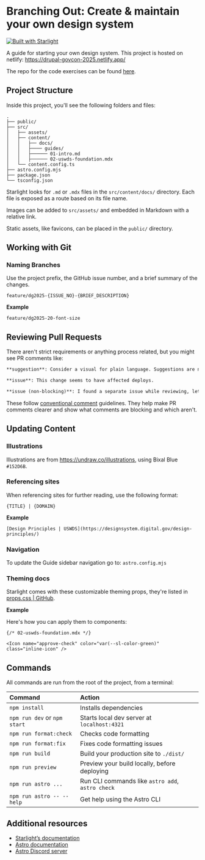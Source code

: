 # Branching Out: Create & maintain your own design system

[![Built with Starlight](https://astro.badg.es/v2/built-with-starlight/tiny.svg)](https://starlight.astro.build)

A guide for starting your own design system. This project is hosted on netlify: https://drupal-govcon-2025.netlify.app/

The repo for the code exercises can be found [here](https://github.com/Bixal/drupal-govcon-2025-demo).

## Project Structure

Inside this project, you'll see the following folders and files:

```
.
├── public/
├── src/
│   ├── assets/
│   ├── content/
│   │   ├── docs/
│   │   ├──── guides/
│   │   ├────── 01-intro.md
│   │   ├────── 02-uswds-foundation.mdx
│   └── content.config.ts
├── astro.config.mjs
├── package.json
└── tsconfig.json
```

Starlight looks for `.md` or `.mdx` files in the `src/content/docs/` directory.
Each file is exposed as a route based on its file name.

Images can be added to `src/assets/` and embedded in Markdown with a relative link.

Static assets, like favicons, can be placed in the `public/` directory.

## Working with Git

### Naming Branches

Use the project prefix, the GitHub issue number, and a brief summary of the changes.

```
feature/dg2025-{ISSUE_NO}-{BRIEF_DESCRIPTION}
```

**Example**

```
feature/dg2025-20-font-size
```

## Reviewing Pull Requests

There aren't strict requirements or anything process related, but you might see PR comments like:

```md
**suggestion**: Consider a visual for plain language. Suggestions are non-blocking.

**issue**: This change seems to have affected deploys.

**issue (non-blocking)**: I found a separate issue while reviewing, let's fix on follow-up.
```

These follow [conventional comment](https://conventionalcomments.org/) guidelines. They help make PR comments clearer and show what comments are blocking and which aren't.

## Updating Content

### Illustrations

Illustrations are from <https://undraw.co/illustrations>, using Bixal Blue `#152D6B`.

### Referencing sites

When referencing sites for further reading, use the following format:

```
{TITLE} | {DOMAIN}
```

**Example**

```
[Design Principles | USWDS](https://designsystem.digital.gov/design-principles/)
```

### Navigation

To update the Guide sidebar navigation go to:
`astro.config.mjs`

### Theming docs

Starlight comes with these customizable theming props, they're listed in [props.css | GitHub](https://github.com/withastro/starlight/blob/main/packages/starlight/style/props.css).

**Example**

Here's how you can apply them to components:

```mdx
{/* 02-uswds-foundation.mdx */}

<Icon name="approve-check" color="var(--sl-color-green)" class="inline-icon" />
```

## Commands

All commands are run from the root of the project, from a terminal:

| Command                      | Action                                           |
| :--------------------------- | :----------------------------------------------- |
| `npm install`                | Installs dependencies                            |
| `npm run dev` or `npm start` | Starts local dev server at `localhost:4321`      |
| `npm run format:check`       | Checks code formatting                           |
| `npm run format:fix`         | Fixes code formatting issues                     |
| `npm run build`              | Build your production site to `./dist/`          |
| `npm run preview`            | Preview your build locally, before deploying     |
| `npm run astro ...`          | Run CLI commands like `astro add`, `astro check` |
| `npm run astro -- --help`    | Get help using the Astro CLI                     |

## Additional resources

- [Starlight’s documentation](https://starlight.astro.build/)
- [Astro documentation](https://docs.astro.build)
- [Astro Discord server](https://astro.build/chat)
